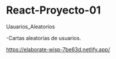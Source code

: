 # React-Proyecto-01
Uauarios_Aleatorios 

-Cartas aleatorias de usuarios.

https://elaborate-wisp-7be63d.netlify.app/
